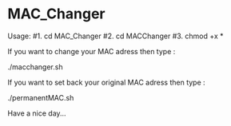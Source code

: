 # MAC_Changer

Usage:
#1. cd MAC_Changer
#2. cd MACChanger
#3. chmod +x *

If you want to change your MAC adress then type :

./macchanger.sh

If you want to set back your original MAC adress then type :

./permanentMAC.sh

Have a nice day...
